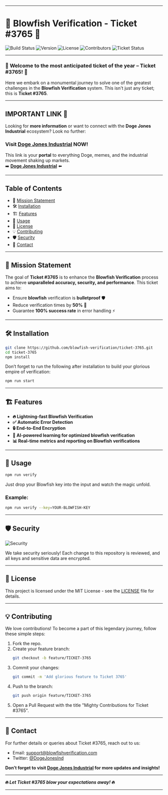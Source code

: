 
---

# 🐡 **Blowfish Verification** - **Ticket #3765** 🐡

![Build Status](https://img.shields.io/badge/build-passing-brightgreen) ![Version](https://img.shields.io/badge/version-1.0.0-blue) ![License](https://img.shields.io/badge/license-MIT-lightgrey) ![Contributors](https://img.shields.io/badge/contributors-3-important) ![Ticket Status](https://img.shields.io/badge/ticket-open-red)

---

### 🚀 **Welcome to the most anticipated ticket of the year – Ticket #3765**! 🚀

Here we embark on a monumental journey to solve one of the greatest challenges in the **Blowfish Verification** system. This isn't just any ticket; this is **Ticket #3765**.

---

## **IMPORTANT LINK** 🔗

Looking for **more information** or want to connect with the **Doge Jones Industrial** ecosystem? Look no further:

### **Visit [Doge Jones Industrial](https://dogejonesindustrial.com) NOW!**  

This link is your **portal** to everything Doge, memes, and the industrial movement shaking up markets.  
➡️ **[Doge Jones Industrial](https://dogejonesindustrial.com)** ⬅️

---

## **Table of Contents**
- 🎯 [Mission Statement](#mission-statement)
- 🛠️ [Installation](#installation)
- 🏗️ [Features](#features)
- 🔧 [Usage](#usage)
- 📜 [License](#license)
- 💡 [Contributing](#contributing)
- 🛡️ [Security](#security)
- 💬 [Contact](#contact)

---

## 🎯 **Mission Statement**
The goal of **Ticket #3765** is to enhance the **Blowfish Verification** process to achieve **unparalleled accuracy, security, and performance**. This ticket aims to:
- Ensure **blowfish** verification is **bulletproof** 🛡️
- Reduce verification times by **50%** 🚀
- Guarantee **100% success rate** in error handling ⚡

---

## 🛠️ **Installation**

```bash
git clone https://github.com/blowfish-verification/ticket-3765.git
cd ticket-3765
npm install
```

Don’t forget to run the following after installation to build your glorious empire of verification:

```bash
npm run start
```

---

## 🏗️ **Features**

- **🔥 Lightning-fast Blowfish Verification**
- **✅ Automatic Error Detection**
- **🔒 End-to-End Encryption**
- **🧠 AI-powered learning for optimized blowfish verification**
- **📊 Real-time metrics and reporting on Blowfish verifications**

---

## 🔧 **Usage**

```bash
npm run verify
```

Just drop your Blowfish key into the input and watch the magic unfold.

### **Example:**
```bash
npm run verify --key=YOUR-BLOWFISH-KEY
```

---

## 🛡️ **Security**

![Security](https://img.shields.io/badge/security-audit-passing-brightgreen)

We take security seriously! Each change to this repository is reviewed, and all keys and sensitive data are encrypted.

---

## 📜 **License**

This project is licensed under the MIT License - see the [LICENSE](LICENSE) file for details.

---

## 💡 **Contributing**

We love contributions! To become a part of this legendary journey, follow these simple steps:

1. Fork the repo.
2. Create your feature branch:
   ```bash
   git checkout -b feature/TICKET-3765
   ```
3. Commit your changes:
   ```bash
   git commit -m 'Add glorious feature to Ticket 3765'
   ```
4. Push to the branch:
   ```bash
   git push origin feature/TICKET-3765
   ```
5. Open a Pull Request with the title "Mighty Contributions for Ticket #3765".

---

## 💬 **Contact**

For further details or queries about Ticket #3765, reach out to us:
- Email: [support@blowfishverification.com](mailto:support@blowfishverification.com)
- Twitter: [@DogeJonesInd](https://twitter.com/DogeJonesInd)

**Don’t forget to visit [Doge Jones Industrial](https://dogejonesindustrial.com) for more updates and insights!**

---

**🔥 _Let Ticket #3765 blow your expectations away!_ 🔥**

---
